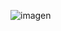 ![imagen](https://user-images.githubusercontent.com/117050752/235186085-2d137afa-a80e-4277-ba4a-340f8bb5c53d.png)
